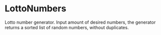 # LottoNumbers

Lotto number generator. Input amount of desired numbers, the generator returns a sorted list of random numbers, without duplicates. 
